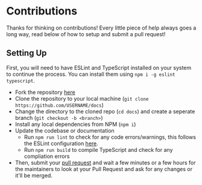 # Contributions
Thanks for thinking on contributions! Every little piece of help always goes a long way, read below of how to setup and submit a pull request!

## Setting Up
First, you will need to have ESLint and TypeScript installed on your system to continue the process. You can install them using ``npm i -g eslint typescript``.

- Fork the repository [here](https://github.com/auguwu/docs/fork)
- Clone the repository to your local machine (``git clone https://github.com/USERNAME/docs``)
- Change the directory to the cloned repo (``cd docs``) and create a seperate branch (``git checkout -b <branch>``)
- Install any local dependencies from NPM (``npm i``)
- Update the codebase or documentation
  - Run ``npm run lint`` to check for any code errors/warnings, this follows the ESLint configuration [here](https://github.com/auguwu/eslint-config).
  - Run ``npm run build`` to compile TypeScript and check for any compliation errors
- Then, submit your [pull request](https://github.com/auguwu/disney-rpc/compare) and wait a few minutes or a few hours for the maintainers to look at your Pull Request and ask for any changes or it'll be merged.